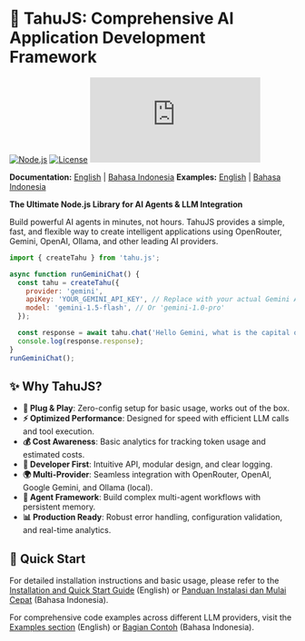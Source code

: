 # 🥘 TahuJS: Comprehensive AI Application Development Framework

[![Node.js](https://img.shields.io/badge/Node.js-18%2B-green?logo=node.js)](https://nodejs.org/)
[![License](https://img.shields.io/badge/License-MIT-blue.svg)](LICENSE)
[![GitHub Stars](https://img.shields.io/github/stars/Cloud-Dark/tahu.js?style=social)](https://github.com/Cloud-Dark/tahu.js/stargazers)

**Documentation:** [English](./docs/en/installation.md) | [Bahasa Indonesia](./docs/id/installation.md)
**Examples:** [English](./docs/en/examples.md) | [Bahasa Indonesia](./docs/id/examples.md)

**The Ultimate Node.js Library for AI Agents & LLM Integration**

Build powerful AI agents in minutes, not hours. TahuJS provides a simple, fast, and flexible way to create intelligent applications using OpenRouter, Gemini, OpenAI, Ollama, and other leading AI providers.

```javascript
import { createTahu } from 'tahu.js';

async function runGeminiChat() {
  const tahu = createTahu({
    provider: 'gemini',
    apiKey: 'YOUR_GEMINI_API_KEY', // Replace with your actual Gemini API key
    model: 'gemini-1.5-flash', // Or 'gemini-1.0-pro'
  });

  const response = await tahu.chat('Hello Gemini, what is the capital of France?');
  console.log(response.response);
}
runGeminiChat();
```

## ✨ Why TahuJS?

- **🚀 Plug & Play**: Zero-config setup for basic usage, works out of the box.
- **⚡ Optimized Performance**: Designed for speed with efficient LLM calls and tool execution.
- **💰 Cost Awareness**: Basic analytics for tracking token usage and estimated costs.
- **🔧 Developer First**: Intuitive API, modular design, and clear logging.
- **🌍 Multi-Provider**: Seamless integration with OpenRouter, OpenAI, Google Gemini, and Ollama (local).
- **🤖 Agent Framework**: Build complex multi-agent workflows with persistent memory.
- **📊 Production Ready**: Robust error handling, configuration validation, and real-time analytics.

## 🚀 Quick Start

For detailed installation instructions and basic usage, please refer to the [Installation and Quick Start Guide](./docs/en/installation.md) (English) or [Panduan Instalasi dan Mulai Cepat](./docs/id/installation.md) (Bahasa Indonesia).

For comprehensive code examples across different LLM providers, visit the [Examples section](./docs/en/examples.md) (English) or [Bagian Contoh](./docs/id/examples.md) (Bahasa Indonesia).
